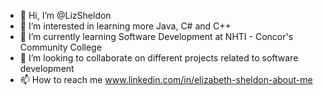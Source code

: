- 👋 Hi, I’m @LizSheldon
- 👀 I’m interested in learning more Java, C# and C++
- 🌱 I’m currently learning Software Development at NHTI - Concor's Community College
- 💞️ I’m looking to collaborate on different projects related to software development
- 📫 How to reach me www.linkedin.com/in/elizabeth-sheldon-about-me


